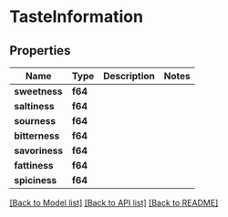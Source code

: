 # TasteInformation

## Properties

Name | Type | Description | Notes
------------ | ------------- | ------------- | -------------
**sweetness** | **f64** |  | 
**saltiness** | **f64** |  | 
**sourness** | **f64** |  | 
**bitterness** | **f64** |  | 
**savoriness** | **f64** |  | 
**fattiness** | **f64** |  | 
**spiciness** | **f64** |  | 

[[Back to Model list]](../README.md#documentation-for-models) [[Back to API list]](../README.md#documentation-for-api-endpoints) [[Back to README]](../README.md)



